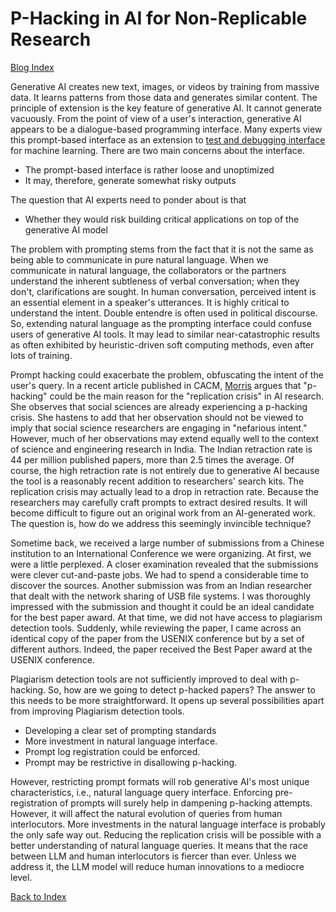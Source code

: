 # P-Hacking in AI for Non-Replicable Research 

[Blog Index](../index.md)

Generative AI creates new text, images, or videos by training from massive data. It 
learns patterns from those data and generates similar content. The principle
of extension is the key feature of generative AI. It cannot generate vacuously. From the point of view of a 
user's interaction, generative AI appears to be a dialogue-based 
programming interface. Many experts view this prompt-based interface as an extension to 
[test and debugging interface](https://dl.acm.org/doi/pdf/10.1145/3673861) for machine learning. 
There are two main concerns about the interface. 
- The prompt-based interface is rather loose and unoptimized
- It may, therefore, generate somewhat risky outputs

The question that AI experts need to ponder about is that 
- Whether they would risk building critical applications on top of the generative AI model

The problem with prompting stems from the fact that it is not the same as being able to communicate in 
pure natural language. When we communicate in natural language, the collaborators or the partners
understand the inherent subtleness of verbal conversation; when they don't, clarifications are sought. 
In human conversation, perceived intent is an essential element in a speaker's utterances. It is highly
critical to understand the intent. Double entendre is often used in political discourse. So, extending 
natural language as the prompting interface could confuse users of generative AI tools. 
It may lead to similar near-catastrophic results as often exhibited by heuristic-driven soft 
computing methods, even after lots of training.

Prompt hacking could exacerbate the problem, obfuscating the intent of the user's query. In a recent
article published in CACM, [Morris](https://dl.acm.org/doi/pdf/10.1145/3673861) argues that "p-hacking"
could be the main reason for the "replication crisis" in AI research. She observes that social sciences 
are already experiencing a p-hacking crisis. She hastens to add that her observation should not be 
viewed to imply that social science researchers are engaging in "nefarious intent." However, much of 
her observations may extend equally well to the context of science and engineering research in India.
The Indian retraction rate is 44 per million published papers, more than 2.5 times the average. 
Of course, the high retraction rate is not entirely due to generative AI because the tool is a 
reasonably recent addition to researchers' search kits. The replication crisis may actually lead to 
a drop in retraction rate. Because the researchers may carefully craft prompts to extract 
desired results. It will become difficult to figure out an original work from an AI-generated work.
The question is, how do we address this seemingly invincible technique? 

Sometime back, we received a large number of submissions from a Chinese institution to an
International Conference we were organizing. At first, we were a little perplexed. A closer examination
revealed that the submissions were clever cut-and-paste jobs. We had to spend a considerable time to 
discover the sources. Another submission was from an Indian researcher that dealt with the network 
sharing of USB file systems. I was thoroughly impressed with the submission and thought it could be 
an ideal candidate for the best paper award. At that time, we did not have access to plagiarism 
detection tools. Suddenly, while reviewing the paper, I came across an identical copy of the paper
from the USENIX conference but by a set of different authors. Indeed, the paper received the Best Paper 
award at the USENIX conference. 

Plagiarism detection tools are not sufficiently improved to deal with p-hacking. So, how are we going to
detect p-hacked papers? The answer to this needs to be more straightforward. It opens up several 
possibilities apart from improving Plagiarism detection tools.
- Developing a clear set of prompting standards
- More investment in natural language interface.
- Prompt log registration could be enforced.
- Prompt may be restrictive in disallowing p-hacking.

However, restricting prompt formats will rob generative AI's most unique characteristics, i.e., 
natural language query interface. Enforcing pre-registration of prompts will surely help in dampening 
p-hacking attempts. However, it will affect the natural evolution of queries from human interlocutors. 
More investments in the natural language interface is probably the only safe way out. Reducing the
replication crisis will be possible with a better understanding of natural language queries. It means
that the race between LLM and human interlocutors is fiercer than ever. Unless we address it, the LLM
model will reduce human innovations to a mediocre level. 
 
[Back to Index](../index.md)
